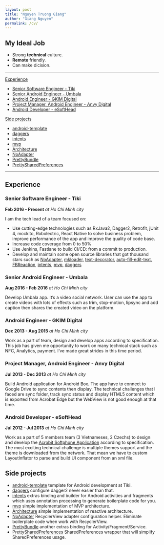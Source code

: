 ```yaml
---
layout: post
title: "Nguyen Truong Giang"
author: "Giang Nguyen"
permalink: /cv/
---
```


## My Ideal Job

   * Strong **technical** culture.
   * **Remote** friendly.
   * Can make dicision.

----
[Experience](#experience)

 * [Senior Software Engineer - Tiki](#senior-software-engineer---tiki)
 * [Senior Android Engineer - Umbala](#senior-android-engineer---umbala)
 * [Android Engineer - GKIM Digital](#android-engineer---gkim-digital)
 * [Project Manager, Android Engineer - Anvy Digital](project-manager,-android-engineer---anvy-digital)
 * [Android Developer - eSoftHead](android-developer---esofthead)

[Side projects](#side-projects)
 
 * [android-template](https://github.com/tikivn/android-template) 
 * [daggers](https://github.com/tikivn/android-template/tree/master/daggers)
 * [intents](https://github.com/tikivn/android-template/tree/master/intents)
 * [mvp](https://github.com/tikivn/android-template/tree/master/mvp)
 * [Architecture](https://github.com/talenguyen/Architecture)
 * [NoAdapter](https://github.com/tikivn/NoAdapter)
 * [PrettyBundle](https://github.com/talenguyen/PrettyBundle)
 * [PrettySharedPreferences](https://github.com/talenguyen/PrettySharedPreferences)

----
## Experience

### Senior Software Engineer - Tiki
**Feb 2016 - Present** *at Ho Chi Minh city*

I am the tech lead of a team focused on:

 * Use cutting-edge technologies such as RxJava2, Dagger2, Retrofit, jUnit 4, mockito, Robolectric, React Native to solve business problem, improve performance of the app and improve the quality of code base.
 * Increase code coverage from 0 to 50%
 * Use Jenkins, Fastlane to build CI/CD: from a commit to production.
 * Develop and maintain some open source libraries that got thousand stars such as [NoAdapter](https://github.com/tikivn/NoAdapter), [mkloader](https://github.com/nntuyen/mkloader), [text-decorator](https://github.com/nntuyen/text-decorator), [auto-fill-edit-text](https://github.com/nntuyen/auto-fill-edit-text), [FBReaction](https://github.com/dbof10/FBReaction), [intents](https://github.com/tikivn/android-template/tree/master/intents), [mvp](https://github.com/tikivn/android-template/tree/master/mvp), [daggers](https://github.com/tikivn/android-template/tree/master/daggers)

### Senior Android Engineer - Umbala
**Aug 2016 - Feb 2016** *at Ho Chi Minh city*

 Develop Umbala app. It’s a video social network. User can use the app to create videos with lots of effects such as trim, stop-motion, lipsync and add caption then shares the created video on the platform.
 
### Android Engineer - GKIM Digital
**Dec 2013 - Aug 2015** *at Ho Chi Minh city*

Work as a part of team, design and develop apps according to specification. This job has given me opportunity to work on many technical stack such as NFC, Analytics, payment. I’ve made great strides in this time period. 

### Project Manager, Android Engineer - Anvy Digital
**Jul 2013 - Dec 2013** *at Ho Chi Minh city*

Build Android application for Android Box. The app have to connect to Google Drive to sync contents then display. The technical challenges that I faced are sync folder, track sync status and display HTML5 content which is exported from Acrobat Edge but the WebView is not good enough at that time. 

### Android Developer - eSoftHead
**Jul 2012 - Jul 2013** *at Ho Chi Minh city*

Work as a part of 5 members team (3 Vietnameses, 2 Czechs) to design and develop the [Acrobit Softphone Application](https://play.google.com/store/apps/details?id=cz.acrobits.softphone.alien) according to specification. The most exciting technical challenge is multiple themes support and the theme is downloaded from the network. That mean we have to custom LayoutInflator to parse and build UI component from an xml file.
 
## Side projects

 * [android-template](https://github.com/tikivn/android-template) template for Android development at Tiki.
 * [daggers](https://github.com/tikivn/android-template/tree/master/daggers) configure dagger2 never easier than that.
 * [intents](https://github.com/tikivn/android-template/tree/master/intents) extras binding and builder for Android activities and fragments which uses annotation processing to generate boilerplate code for you.
 * [mvp](https://github.com/tikivn/android-template/tree/master/mvp) simple implementation of MVP architecture.
 * [Architecture](https://github.com/talenguyen/Architecture) simple implementation of reactive architecture.
 * [NoAdapter](https://github.com/tikivn/NoAdapter) RecyclerView adapter configuration helper. Eliminate boilerplate code when work with RecyclerView.
 * [PrettyBundle](https://github.com/talenguyen/PrettyBundle) another extras binding for Activity/Fragment/Service.
 * [PrettySharedPreferences](https://github.com/talenguyen/PrettySharedPreferences) SharedPreferences wrapper that will simplify SharedPreferences usage. 
